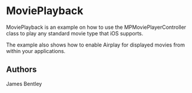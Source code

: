 MoviePlayback
=============

MoviePlayback is an example on how to use the MPMoviePlayerController
class to play any standard movie type that iOS supports.

The example also shows how to enable Airplay for displayed movies from
within your applications.

Authors
-------

James Bentley
